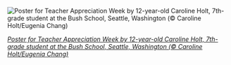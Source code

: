
![Poster for Teacher Appreciation Week by 12-year-old Caroline Holt, 7th-grade student at the Bush School, Seattle, Washington (© Caroline Holt/Eugenia Chang)](https://cn.bing.com//th?id=OHR.TeacherHeart_EN-US1874465116_1920x1080.jpg&rf=LaDigue_1920x1080.jpg&pid=hp)

*[Poster for Teacher Appreciation Week by 12-year-old Caroline Holt, 7th-grade student at the Bush School, Seattle, Washington (© Caroline Holt/Eugenia Chang)](https://www.bing.com/search?q=teacher+appreciation+week&form=hpcapt&filters=HpDate%3a%2220210503_0700%22)*
